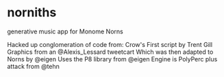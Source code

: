 # norniths
generative music app for Monome Norns

Hacked up conglomeration of code from:
Crow's First script by Trent Gill
Graphics from an @Alexis_Lessard tweetcart
Which was then adapted to Norns by @eigen
Uses the P8 library from @eigen
Engine is PolyPerc plus attack from @tehn


